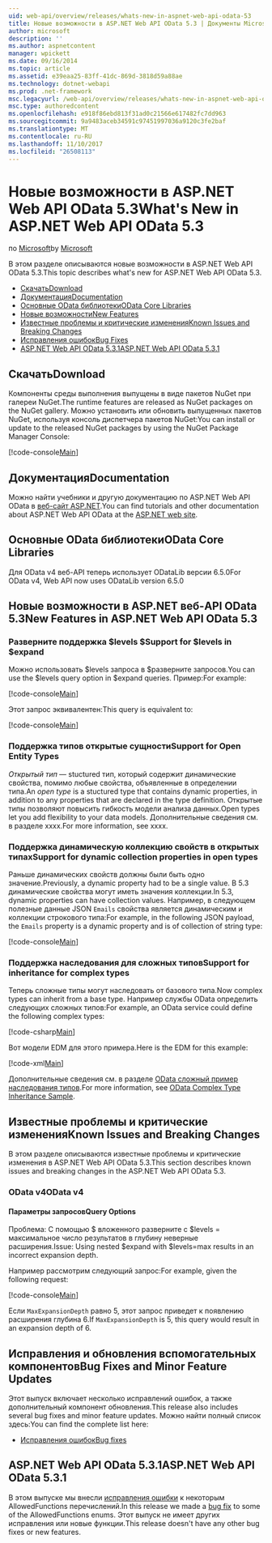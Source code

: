 ```yaml
---
uid: web-api/overview/releases/whats-new-in-aspnet-web-api-odata-53
title: Новые возможности в ASP.NET Web API OData 5.3 | Документы Microsoft
author: microsoft
description: ''
ms.author: aspnetcontent
manager: wpickett
ms.date: 09/16/2014
ms.topic: article
ms.assetid: e39eaa25-83ff-41dc-869d-3818d59a88ae
ms.technology: dotnet-webapi
ms.prod: .net-framework
msc.legacyurl: /web-api/overview/releases/whats-new-in-aspnet-web-api-odata-53
msc.type: authoredcontent
ms.openlocfilehash: e918f86ebd813f31ad0c21566e617482fc7dd963
ms.sourcegitcommit: 9a9483aceb34591c97451997036a9120c3fe2baf
ms.translationtype: MT
ms.contentlocale: ru-RU
ms.lasthandoff: 11/10/2017
ms.locfileid: "26508113"
---
```

<a name="whats-new-in-aspnet-web-api-odata-53"></a><span data-ttu-id="8bdc7-102">Новые возможности в ASP.NET Web API OData 5.3</span><span class="sxs-lookup"><span data-stu-id="8bdc7-102">What's New in ASP.NET Web API OData 5.3</span></span>
====================
<span data-ttu-id="8bdc7-103">по [Microsoft](https://github.com/microsoft)</span><span class="sxs-lookup"><span data-stu-id="8bdc7-103">by [Microsoft](https://github.com/microsoft)</span></span>

<span data-ttu-id="8bdc7-104">В этом разделе описываются новые возможности в ASP.NET Web API OData 5.3.</span><span class="sxs-lookup"><span data-stu-id="8bdc7-104">This topic describes what's new for ASP.NET Web API OData 5.3.</span></span>

- [<span data-ttu-id="8bdc7-105">Скачать</span><span class="sxs-lookup"><span data-stu-id="8bdc7-105">Download</span></span>](#download)
- [<span data-ttu-id="8bdc7-106">Документация</span><span class="sxs-lookup"><span data-stu-id="8bdc7-106">Documentation</span></span>](#documentation)
- [<span data-ttu-id="8bdc7-107">Основные OData библиотеки</span><span class="sxs-lookup"><span data-stu-id="8bdc7-107">OData Core Libraries</span></span>](#corelib)
- [<span data-ttu-id="8bdc7-108">Новые возможности</span><span class="sxs-lookup"><span data-stu-id="8bdc7-108">New Features</span></span>](#newf)
- [<span data-ttu-id="8bdc7-109">Известные проблемы и критические изменения</span><span class="sxs-lookup"><span data-stu-id="8bdc7-109">Known Issues and Breaking Changes</span></span>](#known-issues)
- [<span data-ttu-id="8bdc7-110">Исправления ошибок</span><span class="sxs-lookup"><span data-stu-id="8bdc7-110">Bug Fixes</span></span>](#bug-fixes)
- [<span data-ttu-id="8bdc7-111">ASP.NET Web API OData 5.3.1</span><span class="sxs-lookup"><span data-stu-id="8bdc7-111">ASP.NET Web API OData 5.3.1</span></span>](#OD)

<a id="download"></a>
## <a name="download"></a><span data-ttu-id="8bdc7-112">Скачать</span><span class="sxs-lookup"><span data-stu-id="8bdc7-112">Download</span></span>

<span data-ttu-id="8bdc7-113">Компоненты среды выполнения выпущены в виде пакетов NuGet при галереи NuGet.</span><span class="sxs-lookup"><span data-stu-id="8bdc7-113">The runtime features are released as NuGet packages on the NuGet gallery.</span></span> <span data-ttu-id="8bdc7-114">Можно установить или обновить выпущенных пакетов NuGet, используя консоль диспетчера пакетов NuGet:</span><span class="sxs-lookup"><span data-stu-id="8bdc7-114">You can install or update to the released NuGet packages by using the NuGet Package Manager Console:</span></span>

[!code-console[Main](whats-new-in-aspnet-web-api-odata-53/samples/sample1.cmd)]

<a id="documentation"></a>
## <a name="documentation"></a><span data-ttu-id="8bdc7-115">Документация</span><span class="sxs-lookup"><span data-stu-id="8bdc7-115">Documentation</span></span>

<span data-ttu-id="8bdc7-116">Можно найти учебники и другую документацию по ASP.NET Web API OData в [веб-сайт ASP.NET](../odata-support-in-aspnet-web-api/index.md).</span><span class="sxs-lookup"><span data-stu-id="8bdc7-116">You can find tutorials and other documentation about ASP.NET Web API OData at the [ASP.NET web site](../odata-support-in-aspnet-web-api/index.md).</span></span>

<a id="corelib"></a>
## <a name="odata-core-libraries"></a><span data-ttu-id="8bdc7-117">Основные OData библиотеки</span><span class="sxs-lookup"><span data-stu-id="8bdc7-117">OData Core Libraries</span></span>

<span data-ttu-id="8bdc7-118">Для OData v4 веб-API теперь использует ODataLib версии 6.5.0</span><span class="sxs-lookup"><span data-stu-id="8bdc7-118">For OData v4, Web API now uses ODataLib version 6.5.0</span></span>

<a id="newf"></a>
## <a name="new-features-in-aspnet-web-api-odata-53"></a><span data-ttu-id="8bdc7-119">Новые возможности в ASP.NET веб-API OData 5.3</span><span class="sxs-lookup"><span data-stu-id="8bdc7-119">New Features in ASP.NET Web API OData 5.3</span></span>

### <a name="support-for-levels-in-expand"></a><span data-ttu-id="8bdc7-120">Разверните поддержка $levels $</span><span class="sxs-lookup"><span data-stu-id="8bdc7-120">Support for $levels in $expand</span></span>

<span data-ttu-id="8bdc7-121">Можно использовать $levels запроса в $разверните запросов.</span><span class="sxs-lookup"><span data-stu-id="8bdc7-121">You can use the $levels query option in $expand queries.</span></span> <span data-ttu-id="8bdc7-122">Пример:</span><span class="sxs-lookup"><span data-stu-id="8bdc7-122">For example:</span></span>

[!code-console[Main](whats-new-in-aspnet-web-api-odata-53/samples/sample2.cmd)]

<span data-ttu-id="8bdc7-123">Этот запрос эквивалентен:</span><span class="sxs-lookup"><span data-stu-id="8bdc7-123">This query is equivalent to:</span></span>

[!code-console[Main](whats-new-in-aspnet-web-api-odata-53/samples/sample3.cmd)]

<a id="open-entity-types"></a>
### <a name="support-for-open-entity-types"></a><span data-ttu-id="8bdc7-124">Поддержка типов открытые сущности</span><span class="sxs-lookup"><span data-stu-id="8bdc7-124">Support for Open Entity Types</span></span>

<span data-ttu-id="8bdc7-125">*Открытый тип* — stuctured тип, который содержит динамические свойства, помимо любые свойства, объявленные в определении типа.</span><span class="sxs-lookup"><span data-stu-id="8bdc7-125">An *open type* is a stuctured type that contains dynamic properties, in addition to any properties that are declared in the type definition.</span></span> <span data-ttu-id="8bdc7-126">Открытые типы позволяют повысить гибкость модели анализа данных.</span><span class="sxs-lookup"><span data-stu-id="8bdc7-126">Open types let you add flexibility to your data models.</span></span> <span data-ttu-id="8bdc7-127">Дополнительные сведения см. в разделе xxxx.</span><span class="sxs-lookup"><span data-stu-id="8bdc7-127">For more information, see xxxx.</span></span>

### <a name="support-for-dynamic-collection-properties-in-open-types"></a><span data-ttu-id="8bdc7-128">Поддержка динамическую коллекцию свойств в открытых типах</span><span class="sxs-lookup"><span data-stu-id="8bdc7-128">Support for dynamic collection properties in open types</span></span>

<span data-ttu-id="8bdc7-129">Раньше динамических свойств должны были быть одно значение.</span><span class="sxs-lookup"><span data-stu-id="8bdc7-129">Previously, a dynamic property had to be a single value.</span></span> <span data-ttu-id="8bdc7-130">В 5.3 динамические свойства могут иметь значения коллекции.</span><span class="sxs-lookup"><span data-stu-id="8bdc7-130">In 5.3, dynamic properties can have collection values.</span></span> <span data-ttu-id="8bdc7-131">Например, в следующем полезные данные JSON `Emails` свойства является динамическим и коллекции строкового типа:</span><span class="sxs-lookup"><span data-stu-id="8bdc7-131">For example, in the following JSON payload, the `Emails` property is a dynamic property and is of collection of string type:</span></span>

[!code-console[Main](whats-new-in-aspnet-web-api-odata-53/samples/sample4.cmd)]

### <a name="support-for-inheritance-for-complex-types"></a><span data-ttu-id="8bdc7-132">Поддержка наследования для сложных типов</span><span class="sxs-lookup"><span data-stu-id="8bdc7-132">Support for inheritance for complex types</span></span>

<span data-ttu-id="8bdc7-133">Теперь сложные типы могут наследовать от базового типа.</span><span class="sxs-lookup"><span data-stu-id="8bdc7-133">Now complex types can inherit from a base type.</span></span> <span data-ttu-id="8bdc7-134">Например службы OData определить следующих сложных типов:</span><span class="sxs-lookup"><span data-stu-id="8bdc7-134">For example, an OData service could define the following complex types:</span></span>

[!code-csharp[Main](whats-new-in-aspnet-web-api-odata-53/samples/sample5.cs)]

<span data-ttu-id="8bdc7-135">Вот модели EDM для этого примера.</span><span class="sxs-lookup"><span data-stu-id="8bdc7-135">Here is the EDM for this example:</span></span>

[!code-xml[Main](whats-new-in-aspnet-web-api-odata-53/samples/sample6.xml?highlight=8,15)]

<span data-ttu-id="8bdc7-136">Дополнительные сведения см. в разделе [OData сложный пример наследования типов](http://aspnet.codeplex.com/SourceControl/latest#Samples/WebApi/OData/v4/ODataComplexTypeInheritanceSample/ReadMe.txt).</span><span class="sxs-lookup"><span data-stu-id="8bdc7-136">For more information, see [OData Complex Type Inheritance Sample](http://aspnet.codeplex.com/SourceControl/latest#Samples/WebApi/OData/v4/ODataComplexTypeInheritanceSample/ReadMe.txt).</span></span>

<a id="known-issues"></a>
## <a name="known-issues-and-breaking-changes"></a><span data-ttu-id="8bdc7-137">Известные проблемы и критические изменения</span><span class="sxs-lookup"><span data-stu-id="8bdc7-137">Known Issues and Breaking Changes</span></span>

<span data-ttu-id="8bdc7-138">В этом разделе описываются известные проблемы и критические изменения в ASP.NET Web API OData 5.3.</span><span class="sxs-lookup"><span data-stu-id="8bdc7-138">This section describes known issues and breaking changes in the ASP.NET Web API OData 5.3.</span></span>

### <a name="odata-v4"></a><span data-ttu-id="8bdc7-139">OData v4</span><span class="sxs-lookup"><span data-stu-id="8bdc7-139">OData v4</span></span>

#### <a name="query-options"></a><span data-ttu-id="8bdc7-140">Параметры запросов</span><span class="sxs-lookup"><span data-stu-id="8bdc7-140">Query Options</span></span>

<span data-ttu-id="8bdc7-141">Проблема: С помощью $ вложенного разверните с $levels = максимальное число результатов в глубину неверные расширения.</span><span class="sxs-lookup"><span data-stu-id="8bdc7-141">Issue: Using nested $expand with $levels=max results in an incorrect expansion depth.</span></span>

<span data-ttu-id="8bdc7-142">Например рассмотрим следующий запрос:</span><span class="sxs-lookup"><span data-stu-id="8bdc7-142">For example, given the following request:</span></span>

[!code-console[Main](whats-new-in-aspnet-web-api-odata-53/samples/sample7.cmd)]

<span data-ttu-id="8bdc7-143">Если `MaxExpansionDepth` равно 5, этот запрос приведет к появлению расширения глубина 6.</span><span class="sxs-lookup"><span data-stu-id="8bdc7-143">If `MaxExpansionDepth` is 5, this query would result in an expansion depth of 6.</span></span>

<a id="bug-fixes"></a>
## <a name="bug-fixes-and-minor-feature-updates"></a><span data-ttu-id="8bdc7-144">Исправления и обновления вспомогательных компонентов</span><span class="sxs-lookup"><span data-stu-id="8bdc7-144">Bug Fixes and Minor Feature Updates</span></span>

<span data-ttu-id="8bdc7-145">Этот выпуск включает несколько исправлений ошибок, а также дополнительный компонент обновления.</span><span class="sxs-lookup"><span data-stu-id="8bdc7-145">This release also includes several bug fixes and minor feature updates.</span></span> <span data-ttu-id="8bdc7-146">Можно найти полный список здесь:</span><span class="sxs-lookup"><span data-stu-id="8bdc7-146">You can find the complete list here:</span></span>

- [<span data-ttu-id="8bdc7-147">Исправления ошибок</span><span class="sxs-lookup"><span data-stu-id="8bdc7-147">Bug fixes</span></span>](https://aspnetwebstack.codeplex.com/workitem/list/advanced?keyword=&status=All&type=All&priority=All&release=v5.3%20Beta&assignedTo=All&component=Web%20API|Web%20API%20OData&sortField=AssignedTo&sortDirection=Ascending&page=0&reasonClosed=Fixed)

<a id="OD"></a>
## <a name="aspnet-web-api-odata-531"></a><span data-ttu-id="8bdc7-148">ASP.NET Web API OData 5.3.1</span><span class="sxs-lookup"><span data-stu-id="8bdc7-148">ASP.NET Web API OData 5.3.1</span></span>

<span data-ttu-id="8bdc7-149">В этом выпуске мы внесли [исправления ошибки](https://aspnetwebstack.codeplex.com/workitem/list/advanced?keyword=&amp;status=All&amp;type=All&amp;priority=All&amp;release=v5.3.1%20Beta&amp;assignedTo=All&amp;component=Web%20API%20OData&amp;sortField=LastUpdatedDate&amp;sortDirection=Descending&amp;page=0&amp;reasonClosed=All) к некоторым AllowedFunctions перечислений.</span><span class="sxs-lookup"><span data-stu-id="8bdc7-149">In this release we made a [bug fix](https://aspnetwebstack.codeplex.com/workitem/list/advanced?keyword=&amp;status=All&amp;type=All&amp;priority=All&amp;release=v5.3.1%20Beta&amp;assignedTo=All&amp;component=Web%20API%20OData&amp;sortField=LastUpdatedDate&amp;sortDirection=Descending&amp;page=0&amp;reasonClosed=All) to some of the AllowedFunctions enums.</span></span> <span data-ttu-id="8bdc7-150">Этот выпуск не имеет других исправления или новые функции.</span><span class="sxs-lookup"><span data-stu-id="8bdc7-150">This release doesn't have any other bug fixes or new features.</span></span>
